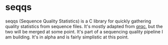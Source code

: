 # seqqs

seqqs (Sequence Quality Statistics) is a C library for quickly
gathering quality statistics from sequence files. It's mostly adapted
from [qrqc](http://github.com/vsbuffalo/qrqc), but the two will be
merged at some point. It's part of a sequencing quality pipeline I am
building. It's in alpha and is fairly simplistic at this point.
